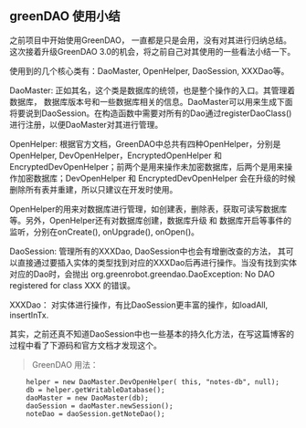 ## greenDAO 使用小结

之前项目中开始使用GreenDAO， 一直都是只是会用，没有对其进行归纳总结。这次接着升级GreenDAO 3.0的机会，将之前自己对其使用的一些看法小结一下。
 
       
使用到的几个核心类有：DaoMaster, OpenHelper, DaoSession, XXXDao等。 

        
DaoMaster: 正如其名，这个类是数据库的统领，也是整个操作的入口。其管理着数据库， 数据库版本号和一些数据库相关的信息。DaoMaster可以用来生成下面将要说到DaoSession。在构造函数中需要对所有的Dao通过registerDaoClass()进行注册，以便DaoMaster对其进行管理。
 
       
 
OpenHelper: 根据官方文档，GreenDAO中总共有四种OpenHelper，分别是 OpenHelper, DevOpenHelper，EncryptedOpenHelper 和EncryptedDevOpenHelper；前两个是用来操作未加密数据库，后两个是用来操作加密数据库；DevOpenHelper 和 EncryptedDevOpenHelper 会在升级的时候删除所有表并重建，所以只建议在开发时使用。 

       
OpenHelper的用来对数据库进行管理，如创建表，删除表，获取可读写数据库等。另外，OpenHelper还有对数据库创建，数据库升级 和 数据库开启等事件的监听，分别在onCreate(), onUpgrade(), onOpen()。 

       
DaoSession: 管理所有的XXXDao, DaoSession中也会有增删改查的方法， 其可以直接通过要插入实体的类型找到对应的XXXDao后再进行操作。当没有找到实体对应的Dao时，会抛出 org.greenrobot.greendao.DaoException: No DAO registered for class XXX 的错误。 

       
XXXDao： 对实体进行操作，有比DaoSession更丰富的操作，如loadAll, insertInTx. 
       
其实，之前还真不知道DaoSession中也一些基本的持久化方法，在写这篇博客的过程中看了下源码和官方文档才发现这个。

>GreenDAO 用法：

		helper = new DaoMaster.DevOpenHelper( this, "notes-db", null);
        db = helper.getWritableDatabase();
        daoMaster = new DaoMaster(db);
        daoSession = daoMaster.newSession();
        noteDao = daoSession.getNoteDao();


